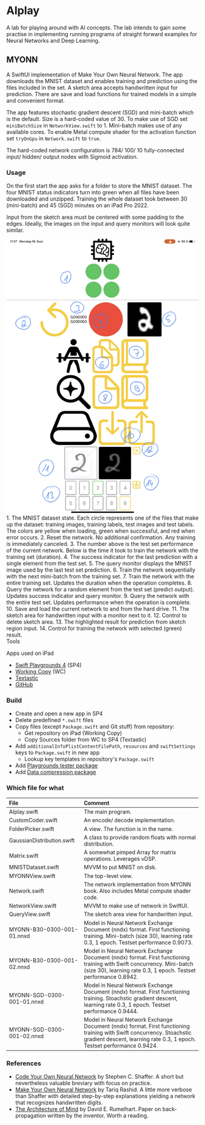 # AIplay
A lab for playing around with AI concepts. The lab intends to gain some practise in implementing running programs of straight forward examples for Neural Networks and Deep Learning.

## MYONN
A SwiftUI implementation of Make Your Own Neural Network. The app downloads the MNIST dataset and enables training and prediction using the files included in the set. A sketch area accepts handwritten input for prediction. There are save and load functions for trained models in a simple and convenient format.

The app features stochastic gradient descent (SGD) and mini-batch which is the default. Size is a hard-coded value of 30. To make use of SGD set `miniBatchSize` in `NetworkView.swift` to 1. Mini-batch makes use of any available cores. To enable Metal compute shader for the activation function set `tryOnGpu` in `Network.swift` to `true`.

The hard-coded network configuration is 784/ 100/ 10 fully-connected input/ hidden/ output nodes with Sigmoid activation.

### Usage
On the first start the app asks for a folder to store the MNIST dataset. The four MNIST status indicators turn into green when all files have been downloaded and unzipped. Training the whole dataset took between 30 (mini-batch) and 45 (SGD) minutes on an iPad Pro 2022.

Input from the sketch area must be centered with some padding to the edges. Ideally, the images on the input and query monitors will look quite similar.

<img align="left" src="myonn-app-usage.jpg" alt="MYONN app usage image">
1. The MNIST dataset state. Each circle represents one of the files that make up the dataset: training images, training labels, test images and test labels. The colors are yellow when loading, green when successful, and red when error occurs.
2. Reset the network. No additional confirmation. Any training is immediately canceled.
3. The number above is the test set performance of the current network. Below is the time it took to train the network with the training set (duration).
4. The success indicator for the last prediction with a single element from the test set.
5. The query monitor displays the MNIST image used by the last test set prediction.
6. Train the network sequentially with the next mini-batch from the training set.
7. Train the network with the entire training set. Updates the duration when the operation completes.
8. Query the network for a random element from the test set (predict output). Updates success indicator and query monitor.
9. Query the network with the entire test set. Updates performance when the operation is complete.
10. Save and load the current network to and from the hard drive.
11. The sketch area for handwritten input with a monitor next to it.
12. Control to delete sketch area.
13. The highlighted result for prediction from sketch region input.
14. Control for training the network with selected (green) result.
<br clear="left/>

**Working**
- MNIST loading/ training/ predicting
- Save/ load trained model (proprietary format)
- Predict handwritten input

**Wanted**
- Better UX
- Configuration UI
- Save/ load in common format
- CoreML usage
- Metal compute shader usage (extended)
- More activation functions
- More layer types

### Tools
Apps used on iPad
- [Swift Playgrounds 4](https://apps.apple.com/de/app/swift-playgrounds/id908519492) (SP4)
- [Working Copy](https://workingcopyapp.com/) (WC)
- [Textastic](https://www.textasticapp.com/)
- [GitHub](https://apps.apple.com/us/app/github/id1477376905)

### Build
- Create and open a new app in SP4
- Delete predefined `*.swift` files
- Copy files (except `Package.swift` and Git stuff) from repository:
  - Get repository on iPad (Working Copy)
  - Copy Sources folder from WC to SP4 (Textastic)
- Add `additionalInfoPlistContentFilePath`, `resources` and `swiftSettings` keys to `Package.swift` in new app
  - Lookup key templates in repository's `Package.swift`
- Add [Playgrounds tester package](https://github.com/Losiowaty/PlaygroundTester.git)
- Add [Data compression package](https://github.com/mw99/DataCompression.git)

### Which file for what
|File|Comment|
|:---|:------|
|AIplay.swift|The main program.|
|CustomCoder.swift|An encode/ decode implementation.|
|FolderPicker.swift|A view. The function is in the name.|
|GaussianDistribution.swift|A class to provide random floats with normal distribution.|
|Matrix.swift|A somewhat pimped Array for matrix operations. Leverages vDSP.|
|MNISTDataset.swift|MVVM to put MNIST on disk.|
|MYONNView.swift|The top-level view.|
|Network.swift|The network implementation from MYONN book. Also includes Metal compute shader code.|
|NetworkView.swift|MVVM to make use of network in SwiftUI.|
|QueryView.swift|The sketch area view for handwritten input.|
|MYONN-B30-0300-001-01.nnxd|Model in Neural Network Exchange Document (nndx) format. First functioning training. Mini-batch (size 30), learning rate 0.3, 1 epoch. Testset performance 0.9073.|
|MYONN-B30-0300-001-02.nnxd|Model in Neural Network Exchange Document (nndx) format. First functioning training with Swift concurrency. Mini-batch (size 30), learning rate 0.3, 1 epoch. Testset performance 0.8942.|
|MYONN-SGD-0300-001-01.nnxd|Model in Neural Network Exchange Document (nndx) format. First functioning training. Stoachstic gradient descent, learning rate 0.3, 1 epoch. Testset performance 0.9444.|
|MYONN-SGD-0300-001-02.nnxd|Model in Neural Network Exchange Document (nndx) format. First functioning training with Swift concurrency. Stoachstic gradient descent, learning rate 0.3, 1 epoch. Testset performance 0.9424.|

### References
- [Code Your Own Neural Network](https://www.amazon.de/Code-Neural-Network-step-step-ebook/dp/B00TXPGEHG) by Stephen C. Shaffer. A short but nevertheless valuable breviary with focus on practice.
- [Make Your Own Neural Network](https://www.amazon.de/-/en/Tariq-Rashid/dp/1530826608) by Tariq Rashid. A little more verbose than Shaffer with detailed step-by-step explanations yielding a network that recognizes handwritten digits.
- [The Architecture of Mind](http://faculty.otterbein.edu/dstucki/INST4200/Rumelhart.pdf) by David E. Rumelhart. Paper on back-propagation written by the inventor. Worth a reading.
